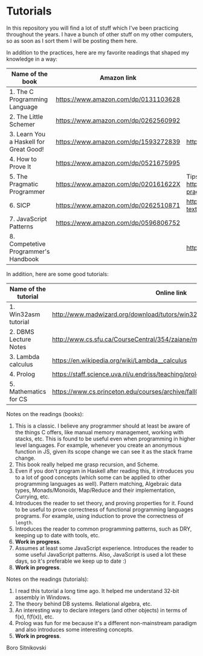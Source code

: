 Tutorials
=========
In this repository you will find a lot of stuff which I've been practicing throughout the years. I have a bunch of other stuff on my other computers, so as soon as I sort them I will be posting them here.

In addition to the practices, here are my favorite readings that shaped my knowledge in a way:

| Name of the book                       | Amazon link                          | Online link |
| -------------------------------------- | ------------------------------------ | ----------- |
| 1. The C Programming Language          | https://www.amazon.com/dp/0131103628 | |
| 2. The Little Schemer                  | https://www.amazon.com/dp/0262560992 | |
| 3. Learn You a Haskell for Great Good! | https://www.amazon.com/dp/1593272839 | http://learnyouahaskell.com/chapters |
| 4. How to Prove It                     | https://www.amazon.com/dp/0521675995 | |
| 5. The Pragmatic Programmer            | https://www.amazon.com/dp/020161622X | Tips summarized https://blog.codinghorror.com/a-pragmatic-quick-reference |
| 6. SICP                                | https://www.amazon.com/dp/0262510871 | https://mitpress.mit.edu/sicp/full-text/book/book.html |
| 7. JavaScript Patterns                 | https://www.amazon.com/dp/0596806752 | |
| 8. Competetive Programmer's Handbook   | | https://cses.fi/book.html |

In addition, here are some good tutorials:

| Name of the tutorial    | Online link |
| ----------------------- | ----------- |
| 1. Win32asm tutorial    | http://www.madwizard.org/download/tutors/win32asmtutorial.zip |
| 2. DBMS Lecture Notes   | http://www.cs.sfu.ca/CourseCentral/354/zaiane/material/notes/contents.html |
| 3. Lambda calculus      | https://en.wikipedia.org/wiki/Lambda__calculus |
| 4. Prolog               | https://staff.science.uva.nl/u.endriss/teaching/prolog/prolog.pdf |
| 5. Mathematics for CS   | https://www.cs.princeton.edu/courses/archive/fall06/cos341/handouts/mathcs.pdf |

Notes on the readings (books):

1. This is a classic. I believe any programmer should at least be aware of the things C offers, like manual memory management, working with stacks, etc. This is found to be useful even when programming in higher level languages. For example, whenever you create an anonymous function in JS, given its scope change we can see it as the stack frame change.
2. This book really helped me grasp recursion, and Scheme.
3. Even if you don't program in Haskell after reading this, it introduces you to a lot of good concepts (which some can be applied to other programming languages as well). Pattern matching, Algebraic data types, Monads/Monoids, Map/Reduce and their implementation, Currying, etc.
4. Introduces the reader to set theory, and proving properties for it. Found to be useful to prove correctness of functional programming languages programs. For example, using induction to prove the correctness of `length`.
5. Introduces the reader to common programming patterns, such as DRY, keeping up to date with tools, etc.
6. **Work in progress**.
7. Assumes at least some JavaScript experience. Introduces the reader to some useful JavaScript patterns. Also, JavaScript is used a lot these days, so it's preferable we keep up to date :)
8. **Work in progress**.

Notes on the readings (tutorials):

1. I read this tutorial a long time ago. It helped me understand 32-bit assembly in Windows.
2. The theory behind DB systems. Relational algebra, etc.
3. An interesting way to declare integers (and other objects) in terms of f(x), f(f(x)), etc.
4. Prolog was fun for me because it's a different non-mainstream paradigm and also introduces some interesting concepts.
5. **Work in progress**.

Boro Sitnikovski
